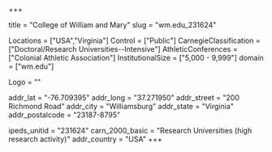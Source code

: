 
+++

title = "College of William and Mary"
slug = "wm.edu_231624"

Locations = ["USA","Virginia"]
Control = ["Public"]
CarnegieClassification = ["Doctoral/Research Universities--Intensive"]
AthleticConferences = ["Colonial Athletic Association"]
InstitutionalSize = ["5,000 - 9,999"]
domain = ["wm.edu"]

Logo = ""

addr_lat = "-76.709395"
addr_long = "37.271950"
addr_street = "200 Richmond Road"
addr_city = "Williamsburg"
addr_state = "Virginia"
addr_postalcode = "23187-8795"

ipeds_unitid = "231624"
carn_2000_basic = "Research Universities (high research activity)"
addr_country = "USA"
+++
    
